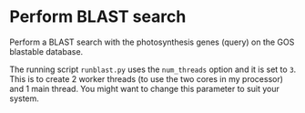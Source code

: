 # Perform BLAST search

Perform a BLAST search with the photosynthesis genes (query) on the GOS blastable database.

The running script `runblast.py` uses the `num_threads` option and it is set to `3`. This is to create 2 worker threads (to use the two cores in my processor) and 1 main thread. You might want to change this parameter to suit your system.
